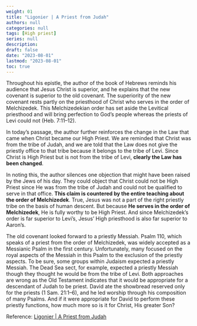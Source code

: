 ```yaml
---
weight: 01
title: "Ligonier | A Priest from Judah"
authors: null
categories: null
tags: [High priest]
series: null
description: 
draft: false
date: "2023-08-01"
lastmod: "2023-08-01"
toc: true
---
```


<!--more-->

Throughout his epistle, the author of the book of Hebrews reminds his audience that Jesus Christ is superior, and he explains that the new covenant is superior to the old covenant. The superiority of the new covenant rests partly on the priesthood of Christ who serves in the order of Melchizedek. This Melchizedekian order has set aside the Levitical priesthood and will bring perfection to God’s people whereas the priests of Levi could not (Heb. 7:11–12).

In today’s passage, the author further reinforces the change in the Law that came when Christ became our High Priest. We are reminded that Christ was from the tribe of Judah, and we are told that the Law does not give the priestly office to that tribe because it belongs to the tribe of Levi. Since Christ is High Priest but is not from the tribe of Levi, <b>clearly the Law has been changed</b>.

In noting this, the author silences one objection that might have been raised by the Jews of his day. They could object that Christ could not be High Priest since He was from the tribe of Judah and could not be qualified to serve in that office. <b>This claim is countered by the entire teaching about the order of Melchizedek</b>. True, Jesus was not a part of the right priestly tribe on the basis of human descent. But because <b>He serves in the order of Melchizedek</b>, He is fully worthy to be High Priest. And since Melchizedek’s order is far superior to Levi’s, Jesus’ High priesthood is also far superior to Aaron’s.

The old covenant looked forward to a priestly Messiah. Psalm 110, which speaks of a priest from the order of Melchizedek, was widely accepted as a Messianic Psalm in the first century. Unfortunately, many focused on the royal aspects of the Messiah in this Psalm to the exclusion of the priestly aspects. To be sure, some groups within Judaism expected a priestly Messiah. The Dead Sea sect, for example, expected a priestly Messiah though they thought he would be from the tribe of Levi. Both approaches are wrong as the Old Testament indicates that it would be appropriate for a descendant of Judah to be priest. David ate the showbread reserved only for the priests (1 Sam. 21:1–6), and he led worship through his composition of many Psalms. And if it were appropriate for David to perform these priestly functions, how much more so is it for Christ, His greater Son?

Reference: <a href = "https://www.ligonier.org/learn/devotionals/priest-judah" target="_blank" rel="noopener noreferrer">Ligonier | A Priest from Judah</a>